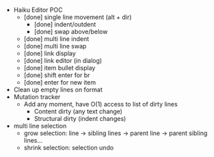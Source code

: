 - Haiku Editor POC
  - [done] single line movement (alt + dir)
    - [done] indent/outdent
    - [done] swap above/below
  - [done] multi line indent
  - [done] multi line swap
  - [done] link display
  - [done] link editor (in dialog)
  - [done] item bullet display
  - [done] shift enter for br
  - [done] enter for new item
- Clean up empty lines on format
- Mutation tracker
  - Add any moment, have O(1) access to list of dirty lines
    - Content dirty (any text change)
    - Structural dirty (indent changes)
- multi line selection
  - grow selection: line -> sibling lines -> parent line -> parent sibling lines...
  - shrink selection: selection undo
